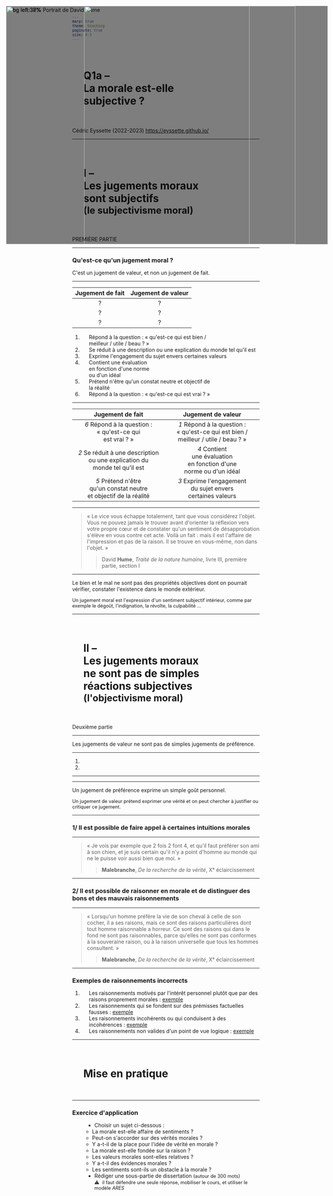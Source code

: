 ```yaml
---
marp: true
theme: teaching
paginate: true
size: 4:3
---
```


<!-- _class: titre -->
# Q1a – <br>La morale est-elle<br> subjective ? <!-- fit -->
Cédric Eyssette (2022-2023)
https://eyssette.github.io/



---
<!-- _class: partie -->
<style scoped>
h1 {padding:35px}
span span {font-size:0.9em; font-weight:normal;}
</style>
# I – <br>Les jugements moraux <br>sont subjectifs<br><span>(le subjectivisme moral)</span> <!-- fit -->
PREMIÈRE PARTIE


---
<!-- _class:  -->
<style scoped>
section {font-size:3.7em}
</style>

### Qu'est-ce qu'un jugement moral ?

C'est un jugement de valeur, et non un jugement de fait.


---
<!-- _class: exercice tableau colonnes fmm-->
<style scoped>
ol {margin-top:0.4em!important}
ol li {padding-left:1.5em!important}
</style>
|Jugement de fait|Jugement de valeur|
|:-:|:-:|
|?|?|
|?|?|
|?|?|

1. Répond à la question : « qu'est-ce qui est bien / <br>meilleur / utile / beau ? »
2. Se réduit à une description ou une explication du monde tel qu'il est
3. Exprime l'engagement du sujet envers certaines valeurs
4. Contient une évaluation <br>en fonction d'une norme <br>ou d'un idéal
5. Prétend n'être qu'un constat neutre et objectif de<br>la réalité
6. Répond à la question : « qu'est-ce qui est vrai ? »

---
<!-- _class: exercice tableau-r fm-->
|Jugement de fait|Jugement de valeur|
|:-:|:-:|
|_6_ Répond à la question : « qu'est-ce qui<br> est vrai ? »|_1_ Répond à la question : « qu'est-ce qui est bien /<br> meilleur / utile / beau ? »|
|_2_ Se réduit à une description ou une explication du <br>monde tel qu'il est|_4_ Contient <br>une évaluation <br>en fonction d'une <br>norme ou d'un idéal|
|_5_ Prétend n'être <br>qu'un constat neutre<br>et objectif de la réalité|_3_ Exprime l'engagement<br>du sujet envers<br>certaines valeurs

<!-- Ajouter un exercice de classification avec des exemples de jugements ? -->


---
<!-- _class: citationC fpp-->

![bg left:38% Portrait de David Hume](https://upload.wikimedia.org/wikipedia/commons/e/ea/Painting_of_David_Hume.jpg)

>« Le vice vous échappe totalement, tant que vous considérez l'objet. Vous ne pouvez jamais le trouver avant d'orienter la réflexion vers votre propre cœur et de constater qu'un sentiment de désapprobation s'élève en vous contre cet acte. Voilà un fait : mais il est l'affaire de l'impression et pas de la raison. Il se trouve en vous-même, non dans l'objet. »
>>David **Hume**, _Traité de la nature humaine_, livre III, première partie, section I


---
<!-- _class:  -->
Le bien et le mal ne sont pas des propriétés objectives dont on pourrait vérifier, constater l'existence dans le monde extérieur.

<span data-marpit-fragment="1">Un jugement moral est l'expression d'un sentiment subjectif intérieur, comme par exemple le dégoût, l'indignation, la révolte, la culpabilité …</span>

<!--
Chez Hume, c'est en fait plus complexe que cela : 
https://www.cairn.info/revue-de-metaphysique-et-de-morale-2021-4-page-525.htm
-->


---
<!-- _class: partie -->
<style scoped>
h1 {padding-left:30px; padding-right:30px}
span span {font-weight:normal;}
</style>
# II – <br>Les jugements moraux<br> ne sont pas de simples<br> réactions subjectives <br><span>(l'objectivisme moral)</span> <!-- fit -->
Deuxième partie

---
<!-- _class:  -->
<style scoped>
section {font-size:3.6em}
</style>
Les jugements de valeur ne sont pas de simples jugements de préférence.

---
<!-- _class: i1t0  -->
<style scoped>
img {position:absolute!important; top:0; left:0; width:90%!important; display:block; height:640px; margin: 40px 50px; }
ol li:nth-of-type(2) img {width:445px!important; padding-left:210px; padding-right:210px; background-color:rgba(0, 0, 0, 0.5);}
</style>
1) ![](https://upload.wikimedia.org/wikipedia/commons/thumb/7/77/Fried_spiders_Skuon_Cambodia.jpg/2880px-Fried_spiders_Skuon_Cambodia.jpg)
2) ![](https://i.ibb.co/Z8L5nq5/eating-a-spider-t.jpg)


<!-- Le dégoût ressenti face à l'idée de manger une tarentule frite ≠ le dégoût ressenti face à des actes de pédophilie -->

---
<!-- _class: i1t0 -->
![](https://i.ibb.co/25Yd66F/gaebul-t.jpg)

<!-- Gaebul ou “pénis de mer” -->

---
<!-- _class: -->

Un jugement de préférence exprime un simple goût personnel.

<span data-marpit-fragment="1">Un jugement de valeur prétend exprimer une vérité et on peut chercher à justifier ou critiquer ce jugement.</span>

---
<!-- _class: etape -->
### 1/ Il est possible de faire appel à certaines intuitions morales

---
<!-- _class: citationC -->
![bg left:37%](https://upload.wikimedia.org/wikipedia/commons/c/c7/Nicolas_Malebranche_-_Versailles_MV_2929.jpg)
>« Je vois par exemple que 2 fois 2 font 4, et qu'il faut préférer son ami à son chien, et je suis certain qu'il n'y a point d'homme au monde qui ne le puisse voir aussi bien que moi. »
>>**Malebranche**, _De la recherche de la vérité_, Xᵉ éclaircissement

<!--
Il y a des intuitions morales robustes
Comment pourrait-on prétendre que torturer un enfant pour le plaisir est quelque chose de bien ? Il semble légitime de dire que la souffrance est _prima facie_ un mal, et que se soucier des autres est_prima facie_ un bien. Même si nos intuitions restent vagues, elles peuvent fournir une première approche du domaine de la morale (certains philosophes défendent ainsi une forme d’intuitionnisme moral). -->

---
<!-- _class: etape -->
### 2/ Il est possible de raisonner en morale et de distinguer des bons et des mauvais raisonnements

---
<!-- _class: citationC fppp -->
![bg left:37%](https://upload.wikimedia.org/wikipedia/commons/c/c7/Nicolas_Malebranche_-_Versailles_MV_2929.jpg)
>« Lorsqu'un homme préfère la vie de son cheval à celle de son cocher, il a ses raisons, mais ce sont des raisons particulières dont tout homme raisonnable a horreur. Ce sont des raisons qui dans le fond ne sont pas raisonnables, parce qu'elles ne sont pas conformes à la souveraine raison, ou à la raison universelle que tous les hommes consultent. »
>>**Malebranche**, _De la recherche de la vérité_, Xᵉ éclaircissement


---
<!-- _class: fpppp -->
<style scoped>
h3 {margin-bottom:0}
</style>
### Exemples de raisonnements incorrects

1) Les raisonnements motivés par l'intérêt personnel plutôt que par des raisons proprement morales : [exemple](https://eyssette.github.io/argument-map/#[{%22id%22:%22ezm8v%22,%22type%22:%22donc%22,%22from%22:[%22p1%22],%22to%22:%22c1%22},{%22id%22:%227od4t%22,%22type%22:%22objection%20!%22,%22from%22:[%22x6exp%22],%22to%22:%22p1%22},{%22id%22:%22p1%22,%22text%22:%22J'aime%20bien%20manger%20de%20la%20viande%22,%22x%22:383,%22y%22:176,%22lineType%22:%22solid%22},{%22id%22:%22c1%22,%22text%22:%22La%20consommation%20de%20viande%20ne%20pose%20aucun%20probl%C3%A8me%20%C3%A9thique%22,%22x%22:384,%22y%22:380,%22lineType%22:%22solid%22},{%22id%22:%22x6exp%22,%22text%22:%22Le%20simple%20fait%20d'aimer%20quelque%20chose%20ou%20d'avoir%20un%20int%C3%A9r%C3%AAt%20pour%20quelque%20chose%20ne%20justifie%20pas%20que%20c'est%20bien%20!%22,%22x%22:714,%22y%22:181,%22lineType%22:%22dashed%22}])
2) Les raisonnements qui se fondent sur des prémisses factuelles fausses : [exemple](https://eyssette.github.io/argument-map/#[{%22id%22:%22c1%22,%22text%22:%22La%20consommation%20de%20viande%20ne%20pose%20aucun%20probl%C3%A8me%20%C3%A9thique%22,%22x%22:232,%22y%22:300,%22lineType%22:%22solid%22},{%22id%22:%22ezm8v%22,%22type%22:%22donc%22,%22from%22:[%22p1%22],%22to%22:%22c1%22},{%22id%22:%2293nvp%22,%22type%22:%22objection%20!%22,%22from%22:[%22x6exp%22],%22to%22:%22p1%22},{%22id%22:%22p1%22,%22text%22:%22La%20production%20de%20viande%20ne%20cause%20jamais%20aucune%20souffrance%20aux%20animaux%22,%22x%22:236,%22y%22:111,%22lineType%22:%22solid%22},{%22id%22:%22x6exp%22,%22text%22:%22Les%20atteintes%20au%20bien-%C3%AAtre%20des%20animaux%20sont%20nombreuses%20et%20document%C3%A9es%22,%22x%22:568,%22y%22:155,%22lineType%22:%22dashed%22}])
3) Les raisonnements incohérents ou qui conduisent à des incohérences : [exemple](https://eyssette.github.io/argument-map/#[{%22id%22:%22c1%22,%22text%22:%22La%20consommation%20de%20viande%20ne%20pose%20aucun%20probl%C3%A8me%20%C3%A9thique%22,%22x%22:308,%22y%22:335,%22lineType%22:%22solid%22},{%22id%22:%22ezm8v%22,%22type%22:%22donc%22,%22from%22:[%22p1%22],%22to%22:%22c1%22},{%22id%22:%2293nvp%22,%22type%22:%22objection%20!%22,%22from%22:[%22x6exp%22],%22to%22:%22p1%22},{%22id%22:%22p1%22,%22text%22:%22On%20s'en%20fiche%20de%20ce%20que%20subissent%20les%20animaux%22,%22x%22:312,%22y%22:136,%22lineType%22:%22solid%22},{%22id%22:%22x6exp%22,%22text%22:%22On%20ne%20s'en%20fiche%20pas%20dans%20le%20cas%20des%20animaux%20domestiques%22,%22x%22:647,%22y%22:174,%22lineType%22:%22dashed%22}])
4) Les raisonnements non valides d'un point de vue logique : [exemple](https://eyssette.github.io/argument-map/#[{%22id%22:%22ezm8v%22,%22type%22:%22donc%22,%22from%22:[%22p1%22],%22to%22:%22c1%22},{%22id%22:%22d7z7n%22,%22type%22:%22donc%22,%22from%22:[%22ox8zg%22],%22to%22:%22c1%22},{%22id%22:%22c1%22,%22text%22:%22La%20consommation%20de%20viande%20ne%20pose%20aucun%20probl%C3%A8me%20%C3%A9thique%22,%22x%22:637,%22y%22:551,%22lineType%22:%22solid%22},{%22id%22:%22zacss%22,%22type%22:%22objection%20!%22,%22from%22:[%223sq9c%22],%22to%22:%22p1%22},{%22id%22:%227y0kb%22,%22type%22:%22objection%20!%22,%22from%22:[%223sq9c%22],%22to%22:%22ox8zg%22},{%22id%22:%22ox8zg%22,%22text%22:%22Consommer%20de%20la%20viande%20:%20tout%20le%20monde%C2%A0le%C2%A0fait%20!%22,%22x%22:781,%22y%22:380,%22lineType%22:%22solid%22},{%22id%22:%22p1%22,%22text%22:%22Consommer%20de%20la%20viande,%20c'est%20naturel%22,%22x%22:480,%22y%22:373,%22lineType%22:%22solid%22},{%22id%22:%223sq9c%22,%22text%22:%22Cela%20ne%C2%A0justifie%20pas%20la%20conclusion%C2%A0:%20ce%20n'est%20pas%C2%A0parce%20que%20quelque%20chose%20est%20naturel,%20ou%20parce%20que%20tout%20le%20monde%20le%20fait,%20que%20c'est%20bien%20!%22,%22x%22:636,%22y%22:121,%22lineType%22:%22dashed%22}])

<!-- Exemples / éthique animale ?
1. « Manger de la viande, c'est trop bon ! »
2. « Les animaux ne souffrent pas », « Les animaux sont bien traités » (https://www.l214.com/animaux/statistiques-pourcentage-elevage-intensif-viande-lait-oeufs/)
3. « On s'en fiche de la souffrance des animaux » (alors qu'en fait on n'accepte pas d'autres formes de souffrances animales)
4. « C'est la tradition », « C'est naturel »

Pour l'année prochaine : prendre plus de temps sur ce point ?
 -->


---
<!-- _class: partie -->
# Mise en pratique

---
<!-- _class: exercice application fmmmmm -->
<style scoped>
h3 {margin-bottom:15px}
ul {margin-left:36px;}
ul ul {font-size:100%; margin-left:-30px}
span {font-size:90%;}
</style>

### Exercice d'application

- Choisir un sujet ci-dessous :
  - La morale est-elle affaire de sentiments ?
  - Peut-on s'accorder sur des vérités morales ?
  - Y a-t-il de la place pour l'idée de vérité en morale ?
  - La morale est-elle fondée sur la raison ?
  - Les valeurs morales sont-elles relatives ?
  - Y a-t-il des évidences morales ?
  - Les sentiments sont-ils un obstacle à la morale ?
- Rédiger une sous-partie de dissertation <span>(autour de 300 mots)</span><br> :warning:  <span>il faut défendre une seule réponse, mobiliser le cours, et utiliser le modèle _ARES_</span>
